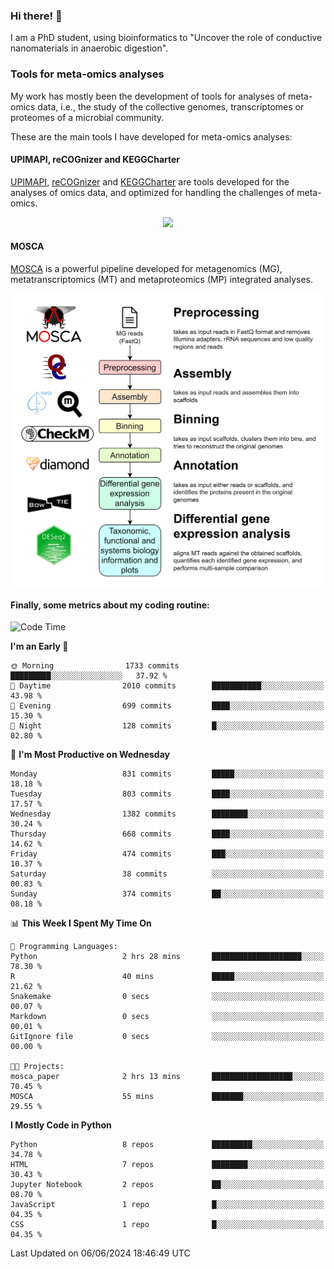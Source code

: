 ### Hi there! 👋

I am a PhD student, using bioinformatics to "Uncover the role of conductive nanomaterials in anaerobic digestion".

### Tools for meta-omics analyses

My work has mostly been the development of tools for analyses of meta-omics data, i.e., the study of the collective genomes, transcriptomes or proteomes of a microbial community.

These are the main tools I have developed for meta-omics analyses:

#### UPIMAPI, reCOGnizer and KEGGCharter

[UPIMAPI](https://github.com/iquasere/UPIMAPI), [reCOGnizer](https://github.com/iquasere/reCOGnizer) and [KEGGCharter](https://github.com/iquasere/KEGGCharter) are tools developed for the analyses of omics data, and optimized for handling the challenges of meta-omics.

<p align="center">
    <img src="assets/annotation_paper.png">
</p>

#### MOSCA

[MOSCA](https://github.com/iquasere/MOSCA) is a powerful pipeline developed for metagenomics (MG), metatranscriptomics (MT) and metaproteomics (MP) integrated analyses.

<p align="center">
    <img src="assets/mosca_workflow.png" align="center" width="700">
</p>


#### Finally, some metrics about my coding routine:

<!--START_SECTION:waka-->
![Code Time](http://img.shields.io/badge/Code%20Time-841%20hrs%2020%20mins-blue)

**I'm an Early 🐤** 

```text
🌞 Morning                1733 commits        █████████░░░░░░░░░░░░░░░░   37.92 % 
🌆 Daytime                2010 commits        ███████████░░░░░░░░░░░░░░   43.98 % 
🌃 Evening                699 commits         ████░░░░░░░░░░░░░░░░░░░░░   15.30 % 
🌙 Night                  128 commits         █░░░░░░░░░░░░░░░░░░░░░░░░   02.80 % 
```
📅 **I'm Most Productive on Wednesday** 

```text
Monday                   831 commits         █████░░░░░░░░░░░░░░░░░░░░   18.18 % 
Tuesday                  803 commits         ████░░░░░░░░░░░░░░░░░░░░░   17.57 % 
Wednesday                1382 commits        ████████░░░░░░░░░░░░░░░░░   30.24 % 
Thursday                 668 commits         ████░░░░░░░░░░░░░░░░░░░░░   14.62 % 
Friday                   474 commits         ███░░░░░░░░░░░░░░░░░░░░░░   10.37 % 
Saturday                 38 commits          ░░░░░░░░░░░░░░░░░░░░░░░░░   00.83 % 
Sunday                   374 commits         ██░░░░░░░░░░░░░░░░░░░░░░░   08.18 % 
```


📊 **This Week I Spent My Time On** 

```text
💬 Programming Languages: 
Python                   2 hrs 28 mins       ████████████████████░░░░░   78.30 % 
R                        40 mins             █████░░░░░░░░░░░░░░░░░░░░   21.62 % 
Snakemake                0 secs              ░░░░░░░░░░░░░░░░░░░░░░░░░   00.07 % 
Markdown                 0 secs              ░░░░░░░░░░░░░░░░░░░░░░░░░   00.01 % 
GitIgnore file           0 secs              ░░░░░░░░░░░░░░░░░░░░░░░░░   00.00 % 

🐱‍💻 Projects: 
mosca_paper              2 hrs 13 mins       ██████████████████░░░░░░░   70.45 % 
MOSCA                    55 mins             ███████░░░░░░░░░░░░░░░░░░   29.55 % 
```

**I Mostly Code in Python** 

```text
Python                   8 repos             █████████░░░░░░░░░░░░░░░░   34.78 % 
HTML                     7 repos             ████████░░░░░░░░░░░░░░░░░   30.43 % 
Jupyter Notebook         2 repos             ██░░░░░░░░░░░░░░░░░░░░░░░   08.70 % 
JavaScript               1 repo              █░░░░░░░░░░░░░░░░░░░░░░░░   04.35 % 
CSS                      1 repo              █░░░░░░░░░░░░░░░░░░░░░░░░   04.35 % 
```




 Last Updated on 06/06/2024 18:46:49 UTC
<!--END_SECTION:waka-->
